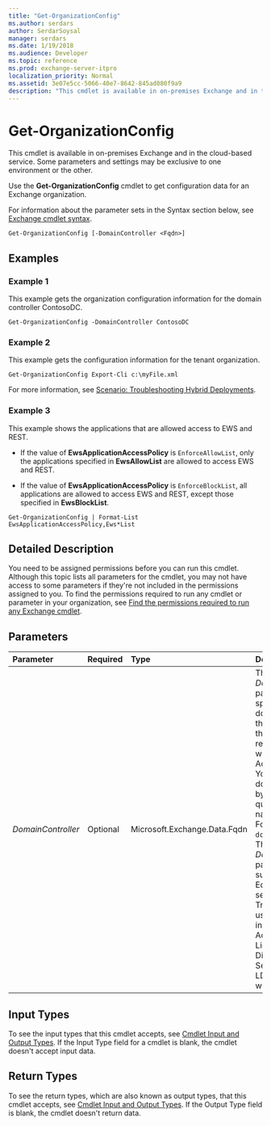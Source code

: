 ```yaml
---
title: "Get-OrganizationConfig"
ms.author: serdars
author: SerdarSoysal
manager: serdars
ms.date: 1/19/2018
ms.audience: Developer
ms.topic: reference
ms.prod: exchange-server-itpro
localization_priority: Normal
ms.assetid: 3e07e5cc-5066-40e7-8642-845ad080f9a9
description: "This cmdlet is available in on-premises Exchange and in the cloud-based service. Some parameters and settings may be exclusive to one environment or the other."
---
```


# Get-OrganizationConfig

This cmdlet is available in on-premises Exchange and in the cloud-based service. Some parameters and settings may be exclusive to one environment or the other. 
  
Use the **Get-OrganizationConfig** cmdlet to get configuration data for an Exchange organization.
  
For information about the parameter sets in the Syntax section below, see [Exchange cmdlet syntax](https://technet.microsoft.com/library/bb123552.aspx). 
  
```
Get-OrganizationConfig [-DomainController <Fqdn>]

```

## Examples
<a name="Examples"> </a>

### Example 1

This example gets the organization configuration information for the domain controller ContosoDC.
  
```
Get-OrganizationConfig -DomainController ContosoDC
```

### Example 2

This example gets the configuration information for the tenant organization.
  
```
Get-OrganizationConfig Export-Cli c:\myFile.xml
```

For more information, see [Scenario: Troubleshooting Hybrid Deployments](https://technet.microsoft.com/library/bbae72f3-6a1e-4cbf-80da-d8f73d969c6b.aspx).
  
### Example 3

This example shows the applications that are allowed access to EWS and REST.
  
- If the value of **EwsApplicationAccessPolicy** is `EnforceAllowList`, only the applications specified in **EwsAllowList** are allowed to access EWS and REST.
    
- If the value of **EwsApplicationAccessPolicy** is `EnforceBlockList`, all applications are allowed to access EWS and REST, except those specified in **EwsBlockList**.
    
```
Get-OrganizationConfig | Format-List EwsApplicationAccessPolicy,Ews*List
```

## Detailed Description
<a name="DetailedDescription"> </a>

You need to be assigned permissions before you can run this cmdlet. Although this topic lists all parameters for the cmdlet, you may not have access to some parameters if they're not included in the permissions assigned to you. To find the permissions required to run any cmdlet or parameter in your organization, see [Find the permissions required to run any Exchange cmdlet](https://technet.microsoft.com/library/mt432940.aspx).
  
## Parameters
<a name="DetailedDescription"> </a>

|**Parameter**|**Required**|**Type**|**Description**|
|:-----|:-----|:-----|:-----|
| _DomainController_ <br/> |Optional  <br/> |Microsoft.Exchange.Data.Fqdn  <br/> |The _DomainController_ parameter specifies the domain controller that's used by this cmdlet to read data from or write data to Active Directory. You identify the domain controller by its fully qualified domain name (FQDN). For example, `dc01.contoso.com`.  <br/> The _DomainController_ parameter isn't supported on Edge Transport servers. An Edge Transport server uses the local instance of Active Directory Lightweight Directory Services (AD LDS) to read and write data. <br/> |
   
## Input Types
<a name="InputTypes"> </a>

To see the input types that this cmdlet accepts, see [Cmdlet Input and Output Types](http://go.microsoft.com/fwlink/p/?linkId=616387). If the Input Type field for a cmdlet is blank, the cmdlet doesn't accept input data. 
  
## Return Types
<a name="ReturnTypes"> </a>

To see the return types, which are also known as output types, that this cmdlet accepts, see [Cmdlet Input and Output Types](http://go.microsoft.com/fwlink/p/?linkId=616387). If the Output Type field is blank, the cmdlet doesn't return data. 
  

